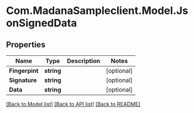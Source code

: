 
# Com.MadanaSampleclient.Model.JsonSignedData

## Properties

Name | Type | Description | Notes
------------ | ------------- | ------------- | -------------
**Fingerpint** | **string** |  | [optional] 
**Signature** | **string** |  | [optional] 
**Data** | **string** |  | [optional] 

[[Back to Model list]](../README.md#documentation-for-models)
[[Back to API list]](../README.md#documentation-for-api-endpoints)
[[Back to README]](../README.md)

